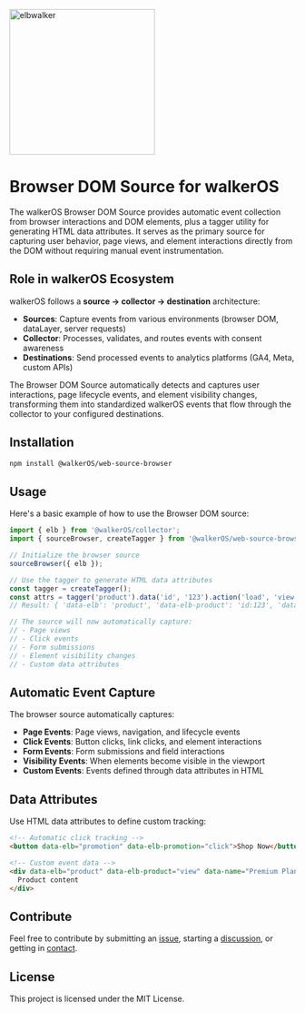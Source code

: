 <p align="left">
  <a href="https://elbwalker.com">
    <img title="elbwalker" src='https://www.elbwalker.com/img/elbwalker_logo.png' width="256px"/>
  </a>
</p>

# Browser DOM Source for walkerOS

The walkerOS Browser DOM Source provides automatic event collection from browser
interactions and DOM elements, plus a tagger utility for generating HTML data
attributes. It serves as the primary source for capturing user behavior, page
views, and element interactions directly from the DOM without requiring manual
event instrumentation.

## Role in walkerOS Ecosystem

walkerOS follows a **source → collector → destination** architecture:

- **Sources**: Capture events from various environments (browser DOM, dataLayer,
  server requests)
- **Collector**: Processes, validates, and routes events with consent awareness
- **Destinations**: Send processed events to analytics platforms (GA4, Meta,
  custom APIs)

The Browser DOM Source automatically detects and captures user interactions,
page lifecycle events, and element visibility changes, transforming them into
standardized walkerOS events that flow through the collector to your configured
destinations.

## Installation

```sh
npm install @walkerOS/web-source-browser
```

## Usage

Here's a basic example of how to use the Browser DOM source:

```typescript
import { elb } from '@walkerOS/collector';
import { sourceBrowser, createTagger } from '@walkerOS/web-source-browser';

// Initialize the browser source
sourceBrowser({ elb });

// Use the tagger to generate HTML data attributes
const tagger = createTagger();
const attrs = tagger('product').data('id', '123').action('load', 'view').get();
// Result: { 'data-elb': 'product', 'data-elb-product': 'id:123', 'data-elbaction': 'load:view' }

// The source will now automatically capture:
// - Page views
// - Click events
// - Form submissions
// - Element visibility changes
// - Custom data attributes
```

## Automatic Event Capture

The browser source automatically captures:

- **Page Events**: Page views, navigation, and lifecycle events
- **Click Events**: Button clicks, link clicks, and element interactions
- **Form Events**: Form submissions and field interactions
- **Visibility Events**: When elements become visible in the viewport
- **Custom Events**: Events defined through data attributes in HTML

## Data Attributes

Use HTML data attributes to define custom tracking:

```html
<!-- Automatic click tracking -->
<button data-elb="promotion" data-elb-promotion="click">Shop Now</button>

<!-- Custom event data -->
<div data-elb="product" data-elb-product="view" data-name="Premium Plan">
  Product content
</div>
```

## Contribute

Feel free to contribute by submitting an
[issue](https://github.com/elbwalker/walkerOS/issues), starting a
[discussion](https://github.com/elbwalker/walkerOS/discussions), or getting in
[contact](https://calendly.com/elb-alexander/30min).

## License

This project is licensed under the MIT License.
